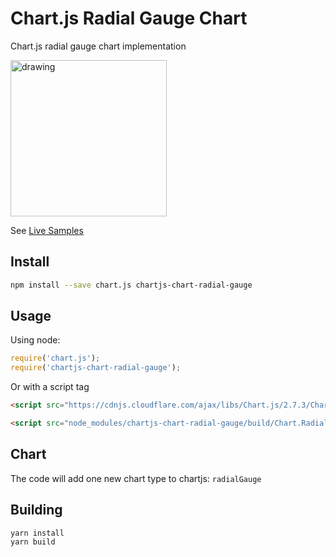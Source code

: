 # Chart.js Radial Gauge Chart

Chart.js radial gauge chart implementation

<img src="https://pandameister.github.io/chartjs-chart-radial-gauge/docs/sample.png" alt="drawing" width="250"/>

See [Live Samples](https://pandameister.github.io/chartjs-chart-radial-gauge/samples/index.html)

## Install

```bash
npm install --save chart.js chartjs-chart-radial-gauge
```

## Usage

Using node:

```javascript
require('chart.js');
require('chartjs-chart-radial-gauge');
```

Or with a script tag

```html
<script src="https://cdnjs.cloudflare.com/ajax/libs/Chart.js/2.7.3/Chart.bundle.min.js"></script>

<script src="node_modules/chartjs-chart-radial-gauge/build/Chart.RadialGauge.umd.min.js"></script>
```

## Chart

The code will add one new chart type to chartjs: `radialGauge`

## Building

```sh
yarn install
yarn build
```
